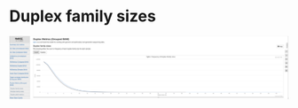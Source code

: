 # Duplex family sizes



![](<../../.gitbook/assets/iScreen Shoter - 2022-07-21 123025.745 (1).png>)
